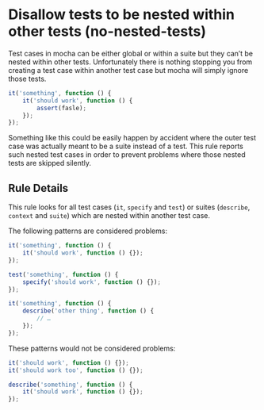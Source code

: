 # Disallow tests to be nested within other tests (no-nested-tests)

Test cases in mocha can be either global or within a suite but they can’t be nested within other tests. Unfortunately there is nothing stopping you from creating a test case within another test case but mocha will simply ignore those tests.

```js
it('something', function () {
    it('should work', function () {
        assert(fasle);
    });
});
```
Something like this could be easily happen by accident where the outer test case was actually meant to be a suite instead of a test.
This rule reports such nested test cases in order to prevent problems where those nested tests are skipped silently.

## Rule Details

This rule looks for all test cases (`it`, `specify` and `test`) or suites (`describe`, `context` and `suite`) which are nested within another test case.

The following patterns are considered problems:

```js
it('something', function () {
    it('should work', function () {});
});

test('something', function () {
    specify('should work', function () {});
});

it('something', function () {
    describe('other thing', function () {
        // …
    });
});

```

These patterns would not be considered problems:

```js
it('should work', function () {});
it('should work too', function () {});

describe('something', function () {
    it('should work', function () {});
});
```
